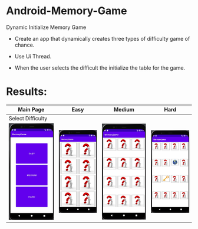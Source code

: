 # Android-Memory-Game
Dynamic Initialize Memory Game

- Create an app that dynamically creates three types of difficulty game of chance.

- Use Ui Thread.

- When the user selects the difficult the initialize the table for the game.


# Results:

<p align="center">

| Main Page  | Easy | Medium | Hard |
| ------------- | ------------- | ------------- | ------------- |
| Select Difficulty  |   |   |   |
| <img src="https://github.com/yonisho52/Android-Memory-Game/blob/main/Result%20Images/Menu.jpg" width="250" >  | <img src="https://github.com/yonisho52/Android-Memory-Game/blob/main/Result%20Images/easy.jpg" width="250" >  | <img src="https://github.com/yonisho52/Android-Memory-Game/blob/main/Result%20Images/medium.jpg" width="250" >  | <img src="https://github.com/yonisho52/Android-Memory-Game/blob/main/Result%20Images/hard.jpg" width="250" >  |
</p>
